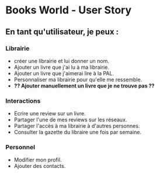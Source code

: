 # Books World - User Story

## En tant qu'utilisateur, je peux :

### Librairie
- créer une librairie et lui donner un nom.
- Ajouter un livre que j'ai lu à ma librairie.
- Ajouter un livre que j'aimerai lire à la PAL.
- Personnaliser ma librairie pour qu'elle me ressemble.
- __?? Ajouter manuellement un livre que je ne trouve pas ??__
### Interactions
- Ecrire une review sur un livre.
- Partager l'une de mes reviews sur les réseaux.
- Partager l'accès à ma librairie à d'autres personnes.
- Consulter la gazette du libraire une fois par semaine.


### Personnel

- Modifier mon profil.
- Ajouter des contacts.